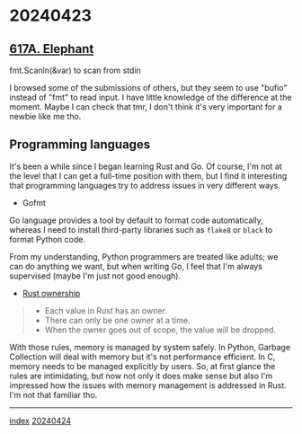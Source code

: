 <head><meta name="viewport" content="width=device-width, initial-scale=1.0, user-scalable=yes" /></head>

# 20240423

## [617A. Elephant](https://codeforces.com/problemset/problem/617/A)

fmt.Scanln(&var) to scan from stdin

I browsed some of the submissions of others, but they seem to use "bufio" instead of "fmt" to read input. I have little knowledge of the difference at the moment. Maybe I can check that tmr, I don't think it's very important for a newbie like me tho.

## Programming languages

It's been a while since I began learning Rust and Go. Of course, I'm not at the level that I can get a full-time position with them, but I find it interesting that programming languages try to address issues in very different ways.

- Gofmt

Go language provides a tool by default to format code automatically, whereas I need to install third-party libraries such as `flake8` or `black` to format Python code.

From my understanding, Python programmers are treated like adults; we can do anything we want, but when writing Go, I feel that I'm always supervised (maybe I'm just not good enough).

- [Rust ownership](https://doc.rust-lang.org/book/ch04-01-what-is-ownership.html)

> - Each value in Rust has an owner.
> - There can only be one owner at a time.
> - When the owner goes out of scope, the value will be dropped.

With those rules, memory is managed by system safely. In Python, Garbage Collection will deal with memory but it's not performance efficient. In C, memory needs to be managed explicitly by users. So, at first glance the rules are intimidating, but now not only it does make sense but also I'm impressed how the issues with memory management is addressed in Rust. I'm not that familiar tho.

---

[index](../../index.html)
[20240424](20240424.html)
